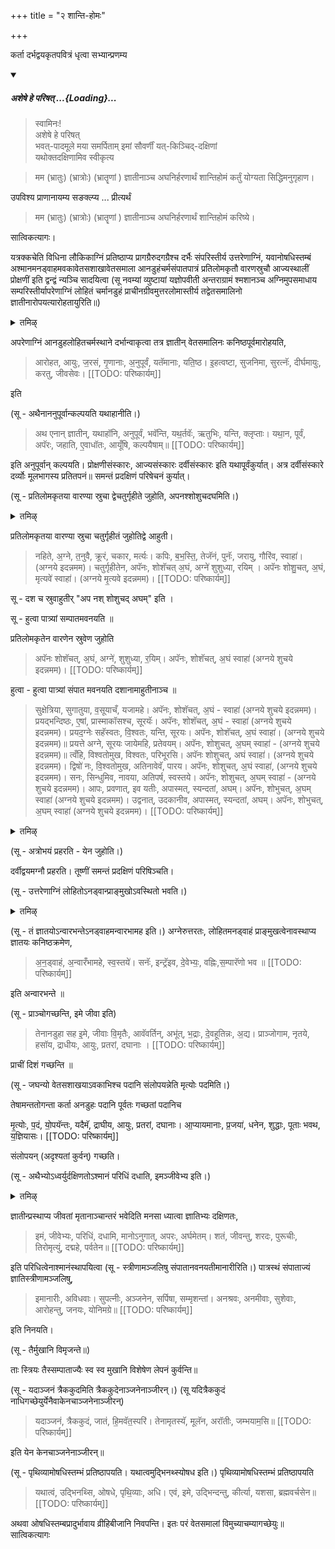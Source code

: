+++
title = "२ शान्ति-होमः"

+++

कर्ता दर्भद्वयकृतपवित्रं धृत्वा सभ्यान्प्रणम्य 

<div class="js_include" includetitle="false" newlevelforh1="5" unfilled url="/vedAH_yajuH/taittirIyam/sUtram/ApastambaH/gRhyam/paddhatiH/shrIvaiShNavaH/mantrAdi/asheShe_pariShat_svIkRtya.md">
<details open><summary><h5>अशेषे हे परिषत् ...{Loading}...</h5></summary>

> स्वामिनः!  
अशेषे हे परिषत्  
भवत्-पादमूले मया समर्पिताम् इमां सौवर्णीं यत्-किञ्चिद्-दक्षिणां  
यथोक्तदक्षिणामिव स्वीकृत्य  

</details>
</div>  

> मम (भ्रातुः) (भ्रात्रोः) (भ्रातॄणां ) ज्ञातीनाञ्च अघनिर्हरणार्थं शान्तिहोमं कर्तुं योग्यता सिद्धिमनुगृहाण।

उपविश्य प्राणानायम्य सङक्ल्प्य ... प्रीत्यर्थं 

> मम (भ्रातुः) (भ्रात्रोः) (भ्रातॄणां ) ज्ञातीनाञ्च अघनिर्हरणार्थं शान्तिहोमं करिष्ये। 

सात्विकत्यागः।

यत्रक्कचेति विधिना लौकिकाग्निं प्रतिष्ठाप्य प्रागग्रैरुदगग्रैश्च दर्भैः संपरिस्तीर्य उत्तरेणाग्निं, यवानोषधिस्तम्बं अश्मानमनड्वाहमवकावेतसशाखावेतसमाला आनडुहंचर्मसंपातपात्रं प्रतिलोमकृतौ वारणस्रुचौ आज्यस्थालीं प्रोक्षणीं इति द्वन्द्वं न्यञ्चि सादयित्वा (सू नवम्यां व्युष्टायां यज्ञोपवीती अन्तराग्रामं श्मशानञ्च अग्निमुपसमाधाय सम्परिस्तीर्यापरेणाग्निं लोहितं चर्मानडुहं प्राचीनग्रीवमुत्तरलोमास्तीर्य तद्वेतसमालिनो ज्ञातीनारोपयत्यारोहतायुरिति॥)

<details><summary>तमिऴ्</summary>

புநஸ்நானம் இவைகளைச் செய்து, துணியை உலர்த்திக் கட்டிக் கொண்டு ஸ்ரீ சூர்ண ஸஹிதமான ஊர்த்வ புண்ட்ரங்களைத் தரித்துக் கொண்டு, மாத்யான்னிகம் செய்து சாந்தி ஹோமத்திற்கு வரவேண்டும்.

## 2சாந்திஹோமம்

ஆசமனம், இரண்டு தர்ப்பங்களால் செய்யப்பட்ட பவித்ரத்தைத் தரித்துக் கொண்டு, ஜ்ஞாதிகளுக்கும் தனக்கும் அகநிர்ஹரணார்த்தம், சாந்தி ஹோமம், கர்த்தும் என்பதாக அனுஜ்ஞை. ஸங்கல்ப்பம். அக்நி ப்ரதிஷ்னட, கிழக்கு நுனிகளாகவும், வடக்கு நுனிகளாகவும் பரிஸ்தரணங்கள். அக்நிக்கு வடக்கில் பாத்ர ஸாதனம். யவம் ஓஷதிஸ்தம்பம் (அந்த ஸ்தானத்திலான நெல்) பாறாங்கல், வண்டி மாடு, பாசி, நீர் நொச்சிக் கிளை, மாவலிங்க மாலை, காளை மாட்டுத் தோல், ஹோம ஸம்பாதத்திற்கான தொன்னை, மாவலிங்க இலைகள், ஆஜ்ய ஸ்தாலீ, ப்ரோக்ஷணி இவைகளை இரண்டு-இரண்டாக ஸாதனம் செய்ய -

</details>

अपरेणाग्निं आनडुहलोहितचर्मस्थाने दर्भान्वाकृत्वा तत्र ज्ञातीन् वेतसमालिनः कनिष्ठपूर्वमारोहयति, 

> आरोहत, आयुः, ज॒रसं, गृ॒णानाः, अ॒नुपूर्वं, यतॅमानाः, यति॒ष्ठ। इ॒हत्वष्टा, सुजनिमा, सुरत्नॅः, दीर्घमायुः, करतु, जीवसेवः। 
[[TODO: परिष्कार्यम्]]

इति

(सू - अथैनाननुपूर्वान्कल्पयति यथाहानीति।) 

> अथ एनान् ज्ञातीन्, यथाहॉनि, अनुपूर्वं, भवॅन्ति, यथ॒र्तवॅः, ऋतुभिः, यन्ति, क्लृप्ताः। यथा॒न, पूर्वं, अपॅरः, जहाति, ए॒वाधॉतः, आयूँषि, कल्पयैषाम्॥
[[TODO: परिष्कार्यम्]]

इति अनुपूर्वान् कल्पयति। प्रोक्षणीसंस्कारः, आज्यसंस्कारः दर्वीसंस्कारः इति यथापूर्वंकुर्यात्। अत्र दर्वीसंस्कारे दर्व्योः मूलभागस्य प्रतितपनं॥ समन्तं प्रदक्षिणं परिषेचनं कुर्यात्।

(सू - प्रतिलोमकृतया वारण्या स्रुचा द्वेचतुर्गृहीते जुहोति, अपनश्शोशुचदघमिति।)

<details><summary>तमिऴ्</summary>

வேண்டும். கவிழ்த்து இருக்க வேண்டும். பரிஸ்தரணாந்தம் ஆனதும் அக்நிக்கு மேலண்டையில் காளை மாட்டுத் தோல் அல்லது அந்த ஸ்தானத்தில் தர்ப்பங்களோ அதைப் போட்டு, கழுத்தில் "ஆத்து நொச்சி" மாலையை (தற்சமயம் சிலர் மாவலிங்கக் கொத்தையே மாலைக்கும் உபயோகிக்கின்றனர்) கழுத்தில் கட்டிக் கொண்டு, இருக்கிற கர்த்தா, ஞாதி இவர்களை "ஆரோஹத" என்கிற மந்திரத்தினால் உட்கார்த்தி வைக்க வேண்டும். "யதாஹாநி" உட்காரச் செய்ய என்கிற மந்திரத்தினால் வரிசைப்படுத்தி வேண்டும் (கநிஷ்டபூர்வம்). ப்ரோக்ஷணி ஸம்ஸ்காரம், ஆஜ்ய ஸம்ஸ்காரம், தர்வீ ஸம்ஸ்காரம், ஸமந்தமாக பிரதக்ஷிண பரிஷேசனம். இந்த சாந்தி ஹோமத்தில் மட்டும் இலையின் காம்பு வழியாக எடுக்க வேண்டும். காம்பு வழியாக ஹோமம் செய்ய வேண்டும். பெரிய இலையின் நுனிப் பாகத்தை மடக்கி, காம்புப் பாகத்தினால் ஹோமம் செய்யும்படிக்குத் தயார் செய்து கொண்டு,

</details>

प्रतिलोमकृतया वारण्या स्रुचा चतुर्गृहीतं जुहोतिद्वे आहुती। 

> नहिते, अ॒ग्ने, त॒नुवै, क्रूरं, चकार, मर्त्यः। कपिः, ब॒भ॒स्ति॒, तेजॅनं, पुनॅः, जरायु, गौरिंव, स्वाहा॑। (अग्नये इदन्नमम)। चतुर्गृहीतेन, अपॅनः, शोशॅचत् अ॒घं, अग्ने॑ शुशुध्या, रयिम् । अपॅनः शोशु॒चत्, अ॒घं, मृत्यवे॑ स्वाहा॑। (अग्नये मृ॒त्यवे इदन्नमम)।
[[TODO: परिष्कार्यम्]]

सू - दश च स्रुवाहुतीर् "अप नश् शोशुचद् अघम्" इति ।

सू - हुत्वा पात्र्यां सम्पातमवनयति ॥

प्रतिलोमकृतेन वारणेन स्रुवेण जुहोति 

> अपॅनः शोशॅचत्, अ॒घं, अग्ने॑, शुशुध्या, र॒यिम्। अपॅनः, शोशॅचत्, अ॒घं स्वाहा॑ (अग्नये शुचये इदन्नमम)।
[[TODO: परिष्कार्यम्]]

हुत्वा - हुत्वा पात्र्यां संपात मवनयति दशानामाहुतीनाञ्च ॥

> सुक्षेत्रिया, सुगातुया, व॒सूयाचँ, यजामहे। अपॅनः, शोशॅचत्, अ॒घं - स्वाहा॑ (अग्नये शुचये इदन्नमम)। प्रयद्भन्दिष्ठः, ए॒षां, प्रास्माकॉसश्च, सूरयॅः। अपॅनः, शोशॅचत्, अ॒घं - स्वाहा॑ (अग्नये शुचये इदन्नमम)। प्रयद॒ग्नेः सहॅस्वतः, वि॒श्वतः, यन्ति, सूरयः। अपॅनः, शोशॅचत्, अ॒घं स्वाहा॑। (अग्नये शुचये इदन्नमम)॥ प्रयत्ते अग्ने, सूरयः जायेमहि, प्रतेवयम्। अपॅनः, शोशुचत्, अ॒घम् स्वाहा॑ - (अग्नये शुचये इदन्नमम)॥ त्वँहि, विश्वतोमुख, विश्वतः, परिभूरसि। अपॅनः शोशुचत्, अघं स्वाहा॑। (अग्नये शुचये इदन्नमम)। द्विषो॑ नः, वि॒श्वतोमुख, अतिनावेवॅ, पारय। अपॅनः, शोशुचत्, अ॒घं स्वाहा॑, (अग्नये शुचये इदन्नमम)। सनः, सिन्धुमिव, नावया, अतिपर्ष, स्वस्तये। अपॅनः, शोशुचत्, अ॒घम् स्वाहा॑ - (अग्नये शुचये इदन्नमम)। आपः, प्रवणात्, इव यतीः, अपास्मत्, स्यन्दतां, अघम्। अपॅनः, शोभुचत्, अ॒घम् स्वाहा॑ (अग्नये शुचये इदन्नमम)। उद्वनात्, उदकानीव, अपास्मत्, स्यन्दतां, अघम्। अपॅनः, शोभुचत्, अ॒घम् स्वाहा॑ (अग्नये शुचये इदन्नमम)।
[[TODO: परिष्कार्यम्]]

<details><summary>तमिऴ्</summary>

சிறிய இலையையும் மேலே சொன்னதுபோல் காம்புப் பாகத்தினால் நான்கு தடவை நெய்யை பெரிய இலையில் எடுத்து, “நஹிதே அக்நே” என்கிற மந்திரத்தினால் ஹோமம் செய்து, மறுபடியும் இவ்விதமே நான்கு தடவை நெய்யை எடுத்துக் கொண்டு அபந: + ம்ருத்யவே ஸ்வாஹா என்கிற மந்திரத்தினால் ஹோமம் செய்து அந்தத் தர்வியை கீழே வைத்து விட்டு, சிறிய தர்வியினால் நெய்யை எடுத்து, “அபந:' என்று ஆரம்பிக்கும் பத்து மந்திரங்களால் ஹோமம் செய்ய வேண்டும். அந்தந்த ஹோமம் முடிந்ததும் இந்த 10 ஆஹுதிகளின் ஸம்பாதத்தை ஒரு தொன்னையில் சேமிக்க வேண்டும். தர்விகளை அக்நியில் போட்டு விட வேண்டும். பத்து ஆஹுதிகள் முடிந்ததும் ப்ரதக்ஷிணமாக ஸமந்த பரிஷேசனம் செய்ய வேண்டும். அக்நியில் போடப்பட்ட இலைகளின் சாம்பலை

</details>


(सू - अत्रोभयं प्रहरति - येन जुहोति।)

दर्वीद्वयमग्नौ प्रहरति। तूष्णीं समन्तं प्रदक्षिणं परिषिञ्चति। 

(सू - उत्तरेणाग्निं लोहितोऽनड्वान्प्राङ्मुखोऽवस्थितो भवति।)

<details><summary>तमिऴ्</summary>

“மை” தயார் செய்வதற்காக எடுத்து வைக்க வேண்டும். அக்நிக்கு வடவண்டையில் வண்டி மாட்டை கிழக்கு முகமாக நிறுத்த வேண்டும். "அநட்வாஹம்” என்கிற மந்திரத்தினால் கநிஷ்ட க்ரமமாக காளையைத் தொட வேண்டும். "இமே ஜீவா:" என்கிற மந்திரத்தினால் அந்தக் காளையுடன் கிழக்காகச் செல்ல வேண்டும். "ம்ருத்யோ: பதம்" என்கிற மந்திரத்தினால் கடைசியாகச் செல்கிறவன் கர்த்தா - மாட்டின் குளம்படியையும் முன் செல்கிறவர்களின் அடியையும் நீர் நோக்கி கொத்தினாலும் செடிப்பாசியினாலும் துடைக்க வேண்டும். எல்லாருக்கும் தெற்காக வடக்கு முகமாக நின்று கொண்டு ஒரு பாறாங்கல்லை (சில்லை) எடுத்து “இமம் ஜீவேப்ய:" என்கிற மந்திரத்தினால் தெற்கே போட வேண்டும். -

</details>

(सू - तं ज्ञातयोऽन्वारभन्तेऽनड्वाहमन्वारभामह इति।) अग्नेरुत्तरतः, लोहितमनड्वाहं प्राङ्मुखत्वेनावस्थाप्य ज्ञातयः कनिष्ठक्रमेण, 

> अ॒न॒ड्वाहं, अ॒न्वारँभामहे, स्व॒स्तये॑। सनॅः, इन्ट्रॅइव, दे॒वेभ्यः॒, वह्निः,स॒म्पारॅणो भव ॥ 
[[TODO: परिष्कार्यम्]]

इति अन्वारभन्ते ॥

(सू - प्राञ्चोगच्छन्ति, इमे जीवा इति)

> तेनानडुहा सह इ॒मे, जीवाः वि॒मृतैः, आवॅवर्तिन्, अभू॑त्, भ॒द्राः, दे॒वहूतिन्नः, अ॒द्य। प्राञ्जोगाम, नृतये, हसॉय, द्राधीयः, आयुः, प्रतरां, दघानाः । 
[[TODO: परिष्कार्यम्]]

प्राचीं दिशं गच्छन्ति ॥

(सू - जघन्यो वेतसशाखयाऽवकाभिश्च पदानि संलोपयन्नेति मृत्योः पदमिति।)

तेषामन्ततोगन्ता कर्ता अनडुहः पदानि पूर्वतः गच्छतां पदानिच 

मृ॒त्योः, प॒दं, यो॒पयॅन्तः, यदैमॅ, द्राघीय, आयुः, प्रतरां, दघानाः। आ॒प्यायमानाः, प्र॒जया॑, धनेन, शुद्धाः, पूताः भवथ, य॒ज्ञियासः। 
[[TODO: परिष्कार्यम्]]

संलोपयन् (अदृश्यतां कुर्वन्) गच्छति।

(सू - अथैभ्योऽध्वर्युर्दक्षिणतोऽश्मानं परिधिं दधाति, इमञ्जीवेभ्य इति।)

<details><summary>तमिऴ्</summary>

அக்நி சமீபம் வந்து ஸம்பாத ஆஜ்யத்தை இரு உள்ளங்கைகளில் குழைத்துக் கொண்டு "இமா நாரீ:' என்கிற மந்திரத்தினால் அவரவர்கள் (ஞாதிகள்) கன்னப் பிரதேசங்களில் தடவிக் கொள்ள வேண்டும். அக்நியில் எரிந்த தர்வியின் சாம்பலை நெய்யில் குழைத்து “மை”யாக ஆக்கி, 'யதாஞ் ஜனம்' என்கிற மந்திரத்தினால் சேர்ந்தாற்போல் இரு கண்களிலும் மை இட்டுக் கொள்ள வேண்டும். "யதாத்வம்” என்கிற மந்திரத்தினால் ஓஷதி ஸ்தம்பத்தை நட வேண்டும். இந்த இடத்தில் சிலர் நெல்லை முளைக்கத் தூவுகின்றனர். முளைத்த நெல் தானே நாளடைவில் ஓஷதி ஸ்தம்பமாக பரிணமிக்கிறது. வேதஸ மாலையை அவிழ்த்து விட்டு ஆசமனம் செய்ய வேண்டும்.

</details>

ज्ञातीन्प्रस्थाप्य जीवतां मृतानाञ्चान्तरं भवेदिति मनसा ध्यात्वा ज्ञातिभ्यः दक्षिणतः, 

> इमं, जीवेभ्यः, परिधिं, दधामि, मानोऽनुगात्, अपरः, अर्घमेतम्। शतं, जीवन्तु, शरदः, पुरूचीः, तिरोमृत्युं, दद्महे, पर्वतेन॥ 
[[TODO: परिष्कार्यम्]]

इति परिधित्वेनाश्मानंस्थापयित्वा (सू - स्त्रीणामञ्जलिषु संपातानवनयतीमानारीरिति।) पात्रस्थं संपाताज्यं ज्ञातिस्त्रीणामञ्जलिषु, 

> इमानारीः, अविधवाः। सुपत्नीः, अञ्जनेन, सर्पिषा, सम्मृशन्तां। अनश्रवः, अनमीवाः, सुशेवाः, आरोहन्तु, जनयः, योनिमग्रे॥ 
[[TODO: परिष्कार्यम्]]

इति निनयति।

(सू - तैर्मुखानि विमृजन्ते॥)

ताः स्त्रियः तैस्सम्पाताज्यैः स्व स्व मुखानि विशेषेण लेपनं कुर्वन्ति॥ 

(सू - यदाञ्जनं त्रैककुदमिति त्रैककुदेनाञ्जनेनाञ्जीरन्।) (सू यदित्रैककुदं नाधिगच्छेयुर्येनैवाकेनचाञ्जनेनाञ्जीरन्) 

> यदाञ्जनं, त्रैककुदं, जातं, हि॒मवॅत॒स्परि॑। तेनामृतस्यॅ, मूलॅन, अरॉतीः, जम्भयाम॒सि॥ 
[[TODO: परिष्कार्यम्]]

इति येन केनचाञ्जनेनाञ्जीरन्॥

(सू - पृथिव्यामोषधिस्तम्भं प्रतिष्ठापयति। यथात्वमुद्भिनथ्स्योषध इति।) पृथिव्यामोषधिस्तम्भं प्रतिष्ठापयति 

> यथात्वं, उद्भिनथ्सि, ओषधे, पृथि॒व्याः, अधि। एवं, इमे, उद्भिन्दन्तु, कीर्त्या, यशसा, ब्रह्मवर्चसेन॥ 
[[TODO: परिष्कार्यम्]]

अथवा ओषधिस्तम्बप्रादुर्भावाय व्रीहिबीजानि निवपन्ति। इतः परं वेतसमालां विमुच्याचम्यागच्छेयुः॥ सात्विकत्यागः